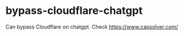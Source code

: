# bypass-cloudflare-chatgpt
Can bypass Cloudflare on chatgpt. Check https://www.capsolver.com/ 
                                                                                                                                   